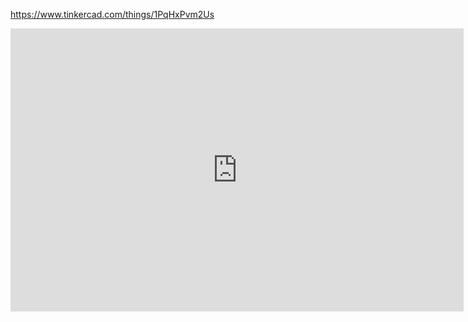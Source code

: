 

https://www.tinkercad.com/things/1PqHxPvm2Us


<iframe width="725" height="453" src="https://www.tinkercad.com/embed/1PqHxPvm2Us?editbtn=1" frameborder="0" marginwidth="0" marginheight="0" scrolling="no"></iframe>
